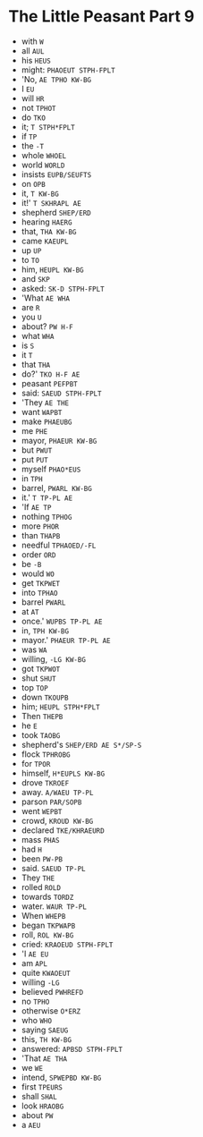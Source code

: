 # The Little Peasant Part 9

* with `W`
* all `AUL`
* his `HEUS`
* might: `PHAOEUT STPH-FPLT`
* 'No, `AE TPHO KW-BG`
* I `EU`
* will `HR`
* not `TPHOT`
* do `TKO`
* it; `T STPH*FPLT`
* if `TP`
* the `-T`
* whole `WHOEL`
* world `WORLD`
* insists `EUPB/SEUFTS`
* on `OPB`
* it, `T KW-BG`
* it!' `T SKHRAPL AE`
* shepherd `SHEP/ERD`
* hearing `HAERG`
* that, `THA KW-BG`
* came `KAEUPL`
* up `UP`
* to `TO`
* him, `HEUPL KW-BG`
* and `SKP`
* asked: `SK-D STPH-FPLT`
* 'What `AE WHA`
* are `R`
* you `U`
* about? `PW H-F`
* what `WHA`
* is `S`
* it `T`
* that `THA`
* do?' `TKO H-F AE`
* peasant `PEFPBT`
* said: `SAEUD STPH-FPLT`
* 'They `AE THE`
* want `WAPBT`
* make `PHAEUBG`
* me `PHE`
* mayor, `PHAEUR KW-BG`
* but `PWUT`
* put `PUT`
* myself `PHAO*EUS`
* in `TPH`
* barrel, `PWARL KW-BG`
* it.' `T TP-PL AE`
* 'If `AE TP`
* nothing `TPHOG`
* more `PHOR`
* than `THAPB`
* needful `TPHAOED/-FL`
* order `ORD`
* be `-B`
* would `WO`
* get `TKPWET`
* into `TPHAO`
* barrel `PWARL`
* at `AT`
* once.' `WUPBS TP-PL AE`
* in, `TPH KW-BG`
* mayor.' `PHAEUR TP-PL AE`
* was `WA`
* willing, `-LG KW-BG`
* got `TKPWOT`
* shut `SHUT`
* top `TOP`
* down `TKOUPB`
* him; `HEUPL STPH*FPLT`
* Then `THEPB`
* he `E`
* took `TAOBG`
* shepherd's `SHEP/ERD AE S*/SP-S`
* flock `TPHROBG`
* for `TPOR`
* himself, `H*EUPLS KW-BG`
* drove `TKROEF`
* away. `A/WAEU TP-PL`
* parson `PAR/SOPB`
* went `WEPBT`
* crowd, `KROUD KW-BG`
* declared `TKE/KHRAEURD`
* mass `PHAS`
* had `H`
* been `PW-PB`
* said. `SAEUD TP-PL`
* They `THE`
* rolled `ROLD`
* towards `TORDZ`
* water. `WAUR TP-PL`
* When `WHEPB`
* began `TKPWAPB`
* roll, `ROL KW-BG`
* cried: `KRAOEUD STPH-FPLT`
* 'I `AE EU`
* am `APL`
* quite `KWAOEUT`
* willing `-LG`
* believed `PWHREFD`
* no `TPHO`
* otherwise `O*ERZ`
* who `WHO`
* saying `SAEUG`
* this, `TH KW-BG`
* answered: `APBSD STPH-FPLT`
* 'That `AE THA`
* we `WE`
* intend, `SPWEPBD KW-BG`
* first `TPEURS`
* shall `SHAL`
* look `HRAOBG`
* about `PW`
* a `AEU`
